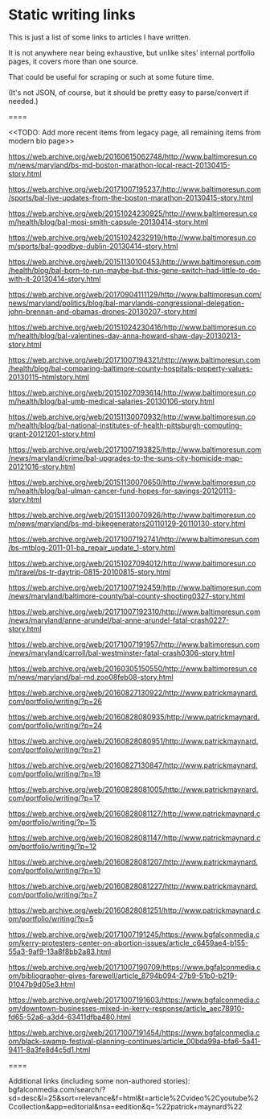 # Static writing links

This is just a list of some links to articles I have written. 

It is not anywhere near being exhaustive, but unlike sites' internal portfolio pages, it covers more than one source.

That could be useful for scraping or such at some future time. 

(It's not JSON, of course, but it should be pretty easy to parse/convert if needed.)

====



<<TODO: Add more recent items from legacy page, all remaining items from modern bio page>>



https://web.archive.org/web/20160615062748/http://www.baltimoresun.com/news/maryland/bs-md-boston-marathon-local-react-20130415-story.html

https://web.archive.org/web/20171007195237/http://www.baltimoresun.com/sports/bal-live-updates-from-the-boston-marathon-20130415-story.html

https://web.archive.org/web/20151024230925/http://www.baltimoresun.com/health/blog/bal-mosi-smith-capsule-20130414-story.html

https://web.archive.org/web/20151024232919/http://www.baltimoresun.com/sports/bal-goodbye-dublin-20130414-story.html

https://web.archive.org/web/20151130100453/http://www.baltimoresun.com/health/blog/bal-born-to-run-maybe-but-this-gene-switch-had-little-to-do-with-it-20130414-story.html

https://web.archive.org/web/20170904111129/http://www.baltimoresun.com/news/maryland/politics/blog/bal-marylands-congressional-delegation-john-brennan-and-obamas-drones-20130207-story.html

https://web.archive.org/web/20151024230416/http://www.baltimoresun.com/health/blog/bal-valentines-day-anna-howard-shaw-day-20130213-story.html

https://web.archive.org/web/20171007194321/http://www.baltimoresun.com/health/blog/bal-comparing-baltimore-county-hospitals-property-values-20130115-htmlstory.html

https://web.archive.org/web/20151027093614/http://www.baltimoresun.com/health/blog/bal-umb-medical-salaries-20130106-story.html

https://web.archive.org/web/20151130070932/http://www.baltimoresun.com/health/blog/bal-national-institutes-of-health-pittsburgh-computing-grant-20121201-story.html

https://web.archive.org/web/20171007193825/http://www.baltimoresun.com/news/maryland/crime/bal-upgrades-to-the-suns-city-homicide-map-20121016-story.html

https://web.archive.org/web/20151130070650/http://www.baltimoresun.com/health/blog/bal-ulman-cancer-fund-hopes-for-savings-20120113-story.html

https://web.archive.org/web/20151130070926/http://www.baltimoresun.com/news/maryland/bs-md-bikegenerators20110129-20110130-story.html

https://web.archive.org/web/20171007192741/http://www.baltimoresun.com/bs-mtblog-2011-01-ba_repair_update_1-story.html

https://web.archive.org/web/20151027094012/http://www.baltimoresun.com/travel/bs-tr-daytrip-0815-20100815-story.html

https://web.archive.org/web/20171007192459/http://www.baltimoresun.com/news/maryland/baltimore-county/bal-county-shooting0327-story.html

https://web.archive.org/web/20171007192310/http://www.baltimoresun.com/news/maryland/anne-arundel/bal-anne-arundel-fatal-crash0227-story.html

https://web.archive.org/web/20171007191957/http://www.baltimoresun.com/news/maryland/carroll/bal-westminster-fatal-crash0306-story.html

https://web.archive.org/web/20160305150550/http://www.baltimoresun.com/news/maryland/bal-md.zoo08feb08-story.html

https://web.archive.org/web/20160827130922/http://www.patrickmaynard.com/portfolio/writing/?p=26

https://web.archive.org/web/20160828080935/http://www.patrickmaynard.com/portfolio/writing/?p=24

https://web.archive.org/web/20160828080951/http://www.patrickmaynard.com/portfolio/writing/?p=21

https://web.archive.org/web/20160827130847/http://www.patrickmaynard.com/portfolio/writing/?p=19

https://web.archive.org/web/20160828081005/http://www.patrickmaynard.com/portfolio/writing/?p=17

https://web.archive.org/web/20160828081127/http://www.patrickmaynard.com/portfolio/writing/?p=15

https://web.archive.org/web/20160828081147/http://www.patrickmaynard.com/portfolio/writing/?p=12

https://web.archive.org/web/20160828081207/http://www.patrickmaynard.com/portfolio/writing/?p=10

https://web.archive.org/web/20160828081227/http://www.patrickmaynard.com/portfolio/writing/?p=7

https://web.archive.org/web/20160828081251/http://www.patrickmaynard.com/portfolio/writing/?p=5

https://web.archive.org/web/20171007191245/https://www.bgfalconmedia.com/kerry-protesters-center-on-abortion-issues/article_c6459ae4-b155-55a3-9af9-13a8f8bb2a83.html

https://web.archive.org/web/20171007190709/https://www.bgfalconmedia.com/bibliographer-gives-farewell/article_8794b094-27b9-51b0-b219-01047b9d05e3.html

https://web.archive.org/web/20171007191603/https://www.bgfalconmedia.com/downtown-businesses-mixed-in-kerry-response/article_aec78910-fd65-52a6-a3d4-63411dfba480.html

https://web.archive.org/web/20171007191454/https://www.bgfalconmedia.com/black-swamp-festival-planning-continues/article_00bda99a-bfa6-5a41-9411-8a3fe8d4c5d1.html

====

Additional links (including some non-authored stories): bgfalconmedia.com/search/?sd=desc&l=25&sort=relevance&f=html&t=article%2Cvideo%2Cyoutube%2Ccollection&app=editorial&nsa=eedition&q=%22patrick+maynard%22



